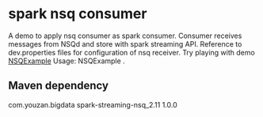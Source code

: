 # spark nsq consumer
A demo to apply nsq consumer as spark consumer. Consumer receives messages from NSQd and store with spark streaming API.
Reference to dev.properties files for configuration of nsq receiver. Try playing with demo
[NSQExample](http://gitlab.qima-inc.com/bigdata/spark-nsq-consumer/blob/branch-1.0/src/test/scala/com/youzan/bigdata/streaming/example/NSQExample.scala)
Usage: NSQExample <checkpoint-directory> <parallism>.

## Maven dependency
<dependency>
  <groupId>com.youzan.bigdata</groupId>
  <artifactId>spark-streaming-nsq_2.11</artifactId>
  <version>1.0.0</version>
</dependency>


